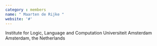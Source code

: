 ```yaml
---
category : members
name: " Maarten de Rijke " 
website: '#'
---
```

Institute for Logic, Language and Computation
Universiteit Amsterdam
Amsterdam, the Netherlands

